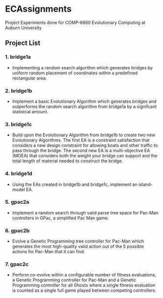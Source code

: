 # ECAssignments

Project Experiments done for COMP-6660 Evolutionary Computing at Auburn University

## Project List

### 1. bridge1a
  - Implementing a random search algorithm which generates bridges by uniform random placement of coordinates within a predefined rectangular area.
  
### 2. bridge1b
  - Implement a basic Evolutionary Algorithm which generates bridges and outperforms the random search algorithm from bridge1a by a signifcant statistcal amount.
  
### 3. bridge1c
  - Build upon the Evolutionary Algorithm from bridge1b to create two new Evolutionary Algorithms. The first EA is a constraint satisfaction that considers a new design constraint for allowing boats and other traffic to pass through the bridge. The second new EA is a multi-objective EA (MOEA) that considers both the weight your bridge can support and the total length of material needed to construct the bridge.
  
### 4. bridge1d
  - Using the EAs created in bridge1b and bridge1c, implement an island-model EA.
  
### 5. gpac2a
  - Implement a random search through valid parse tree space for Pac-Man controllers in GPac, a simplified Pac Man game.
  
### 6. gpac2b
  - Evolve a Genetic Programming tree controller for Pac-Man which generates the most high-quality valid action out of the 5 possible actions for Pac-Man that it can find.

### 7. gpac2c
  - Perform co-evolve within a configurable number of fitness evaluations, a Genetic Programming controller for Pac-Man and a Genetic Programming controller for all Ghosts where a single fitness evaluation is counted as a single full game played between competing controllers.
 


